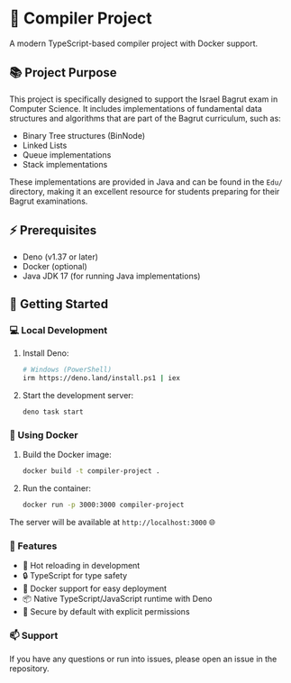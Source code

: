 # 🚀 Compiler Project

A modern TypeScript-based compiler project with Docker support.

## 📚 Project Purpose

This project is specifically designed to support the Israel Bagrut exam in Computer Science. It includes implementations of fundamental data structures and algorithms that are part of the Bagrut curriculum, such as:

- Binary Tree structures (BinNode)
- Linked Lists
- Queue implementations
- Stack implementations

These implementations are provided in Java and can be found in the `Edu/` directory, making it an excellent resource for students preparing for their Bagrut examinations.

## ⚡ Prerequisites

- Deno (v1.37 or later)
- Docker (optional)
- Java JDK 17 (for running Java implementations)

## 🎯 Getting Started

### 💻 Local Development

1. Install Deno:

   ```bash
   # Windows (PowerShell)
   irm https://deno.land/install.ps1 | iex
   ```

2. Start the development server:
   ```bash
   deno task start
   ```

### 🐳 Using Docker

1. Build the Docker image:

   ```bash
   docker build -t compiler-project .
   ```

2. Run the container:
   ```bash
   docker run -p 3000:3000 compiler-project
   ```

The server will be available at `http://localhost:3000` 🌐

### 🌟 Features

- 🔄 Hot reloading in development
- 🔒 TypeScript for type safety
- 🐳 Docker support for easy deployment
- 📦 Native TypeScript/JavaScript runtime with Deno
- 🔐 Secure by default with explicit permissions

### 📫 Support

If you have any questions or run into issues, please open an issue in the repository.
